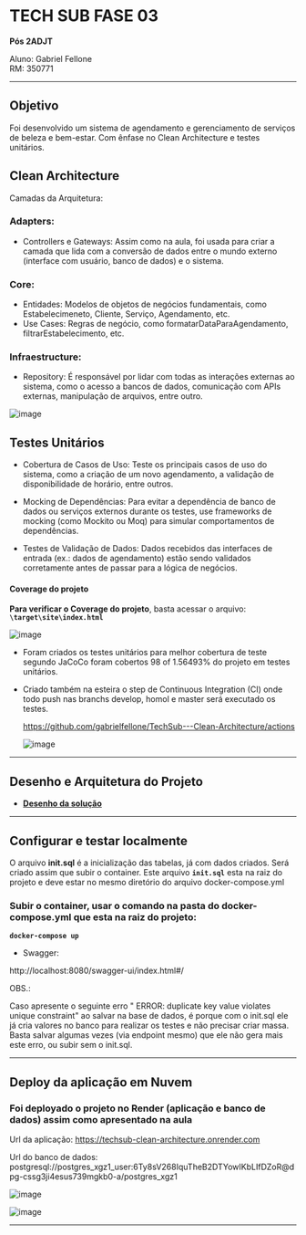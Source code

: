 
# TECH SUB FASE 03

**Pós 2ADJT**

Aluno: Gabriel Fellone  
RM: 350771

---

## Objetivo 

Foi desenvolvido um sistema de agendamento e gerenciamento de serviços de beleza e bem-estar.
Com ênfase no Clean Architecture e testes unitários. 


## Clean Architecture

Camadas da Arquitetura:

### Adapters:
- Controllers e Gateways:  Assim como na aula, foi usada para criar a camada que lida com a conversão de dados entre o mundo externo (interface com usuário, banco de dados) e o sistema.

### Core:
 - Entidades: Modelos de objetos de negócios fundamentais, como Estabelecimeneto, Cliente, Serviço, Agendamento, etc.
 - Use Cases: Regras de negócio, como formatarDataParaAgendamento, filtrarEstabelecimento, etc.

### Infraestructure:
  - Repository: É responsável por lidar com todas as interações externas ao sistema, como o acesso a bancos de dados, comunicação com APIs externas, manipulação de arquivos, entre outro.

![image](https://github.com/user-attachments/assets/2a098a0c-61ad-451d-aca7-59c92484a5b2)


## Testes Unitários

- Cobertura de Casos de Uso: Teste os principais casos de uso do sistema, como a criação de um novo agendamento, a validação de disponibilidade de horário, entre outros.

- Mocking de Dependências: Para evitar a dependência de banco de dados ou serviços externos durante os testes, use frameworks de mocking (como Mockito ou Moq) para simular comportamentos de dependências.

- Testes de Validação de Dados: Dados recebidos das interfaces de entrada (ex.: dados de agendamento) estão sendo validados corretamente antes de passar para a lógica de negócios.

#### Coverage do projeto

**Para verificar o Coverage do projeto**, basta acessar o arquivo: **`\target\site\index.html`** 

![image](https://github.com/user-attachments/assets/9f69422f-34db-4e2e-9622-8a7610076136)


- Foram criados os testes unitários para melhor cobertura de teste segundo JaCoCo foram cobertos 98 of 1.56493% do projeto em testes unitários.

- Criado também na esteira o step de Continuous Integration (CI) onde todo push nas branchs develop, homol e master será executado os testes.

  https://github.com/gabrielfellone/TechSub---Clean-Architecture/actions
  

  ![image](https://github.com/user-attachments/assets/f734ff7b-44ca-42ee-8e7f-eb1d782085f3)



---

## Desenho e Arquitetura do Projeto

- [**Desenho da solução** ]([https://miro.com/app/board/uXjVLY1xlkY=/?share_link_id=477520251858](https://miro.com/app/board/uXjVLEUV4GQ=/?share_link_id=572186899307))


---

## Configurar e testar localmente


O arquivo **init.sql** é a inicialização das tabelas, já com dados criados. Será criado assim que subir o container.
Este arquivo **`init.sql`** esta na raiz do projeto e deve estar no mesmo diretório do arquivo docker-compose.yml


### Subir o container, usar o comando na pasta do **docker-compose.yml** que esta na raiz do projeto:

**`docker-compose up`**


- Swagger:

http://localhost:8080/swagger-ui/index.html#/

OBS.:

Caso apresente o seguinte erro " ERROR: duplicate key value violates unique constraint" ao salvar na base de dados, 
é porque com o init.sql ele já cria valores no banco para realizar os testes e não precisar criar massa. Basta salvar algumas vezes (via endpoint mesmo) que ele não gera mais este erro, ou subir sem o init.sql.

---

## Deploy da aplicação em Nuvem

### Foi deployado o projeto no Render (aplicação e banco de dados) assim como apresentado na aula


Url da aplicação:
https://techsub-clean-architecture.onrender.com

Url do banco de dados:
postgresql://postgres_xgz1_user:6Ty8sV268IquTheB2DTYowIKbLIfDZoR@dpg-cssg3ji4esus739mgkb0-a/postgres_xgz1

![image](https://github.com/user-attachments/assets/7be137b3-3df8-4dfd-a9ca-e65d1502be2e)

![image](https://github.com/user-attachments/assets/93ed1158-1008-4306-8a4c-1bb30b0a7533)

---
